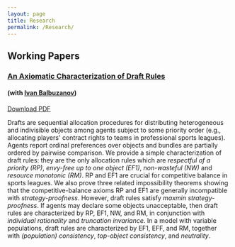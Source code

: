 ```yaml
---
layout: page
title: Research
permalink: /Research/
---
```


## Working Papers

### [An Axiomatic Characterization of Draft Rules](https://arxiv.org/abs/2204.08300)
#### (with [Ivan Balbuzanov](https://sites.google.com/site/ibalbuzanov/))
[Download PDF](https://arxiv.org/pdf/2204.08300.pdf)

Drafts are sequential allocation procedures for distributing heterogeneous and indivisible objects among agents subject to some priority order (e.g., allocating players' contract rights to teams in professional sports leagues). Agents report ordinal preferences over objects and bundles are partially ordered by pairwise comparison. We provide a simple characterization of draft rules: they are the only allocation rules which are _respectful of a priority (RP)_, _envy-free up to one object (EF1)_, _non-wasteful (NW)_ and _resource monotonic (RM)_. RP and EF1 are crucial for competitive balance in sports leagues. We also prove three related impossibility theorems showing that the competitive-balance axioms RP and EF1 are generally incompatible with _strategy-proofness_. However, draft rules satisfy _maxmin strategy-proofness_. If agents may declare some objects unacceptable, then draft rules are characterized by RP, EF1, NW, and RM, in conjunction with _individual rationality_ and _truncation invariance_. In a model with variable populations, draft rules are characterized by EF1, EFF, and RM, together with _(population) consistency_, _top-object consistency_, and _neutrality_.